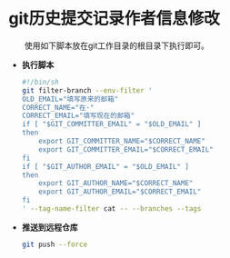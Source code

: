 # git历史提交记录作者信息修改
&emsp;&emsp;使用如下脚本放在git工作目录的根目录下执行即可。

- **执行脚本**
    ``` bash
    #!/bin/sh
    git filter-branch --env-filter '
    OLD_EMAIL="填写原来的邮箱"
    CORRECT_NAME="在·"
    CORRECT_EMAIL="填写现在的邮箱"
    if [ "$GIT_COMMITTER_EMAIL" = "$OLD_EMAIL" ]
    then
        export GIT_COMMITTER_NAME="$CORRECT_NAME"
        export GIT_COMMITTER_EMAIL="$CORRECT_EMAIL"
    fi
    if [ "$GIT_AUTHOR_EMAIL" = "$OLD_EMAIL" ]
    then
        export GIT_AUTHOR_NAME="$CORRECT_NAME"
        export GIT_AUTHOR_EMAIL="$CORRECT_EMAIL"
    fi
    ' --tag-name-filter cat -- --branches --tags
    ```

- **推送到远程仓库**
    ``` bash
    git push --force
    ```
    